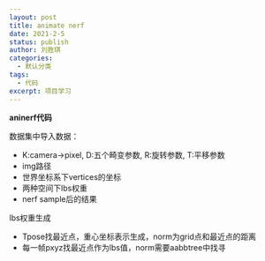 ```yaml
---
layout: post
title: animate nerf
date: 2021-2-5
status: publish
author: 刘胜琪
categories: 
  - 默认分类
tags: 
  - 代码
excerpt: 项目学习
---
```


**aninerf代码**

数据集中导入数据：

- K:camera->pixel, D:五个畸变参数, R:旋转参数, T:平移参数
- img路径
- 世界坐标系下vertices的坐标
- 两种空间下lbs权重
- nerf sample后的结果



lbs权重生成

- Tpose找最近点，重心坐标表示生成，norm为grid点和最近点的距离
- 每一帧pxyz找最近点作为lbs值，norm需要aabbtree中找寻